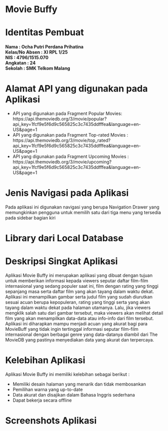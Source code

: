 # Movie Buffy
<h1> Identitas Pembuat</h1>
<h4>Nama : Ocha Putri Perdana Prihatina
<br/>Kelas/No Absen : XI RPL 1/25
<br/>NIS : 4796/1515.070
<br/>Angkatan : 24
<br/>Sekolah : SMK Telkom Malang</h2>
<h1>Alamat API yang digunakan pada Aplikasi</h4>
<ul>
<li>API yang digunakan pada Fragment Popular Movies: https://api.themoviedb.org/3/movie/popular?api_key=1fcf9e5f6d9c565825c3c7435ddfffea&language=en-US&page=1</li>
<li>API yang digunakan pada Fragment Top-rated Movies : 
https://api.themoviedb.org/3/movie/top_rated?api_key=1fcf9e5f6d9c565825c3c7435ddfffea&language=en-US&page=1</li>
<li>API yang digunakan pada Fragment Upcoming Movies : https://api.themoviedb.org/3/movie/upcoming?api_key=1fcf9e5f6d9c565825c3c7435ddfffea&language=en-US&page=1</li>
</ul>
<h1>Jenis Navigasi pada Aplikasi</h1>
<p>Pada aplikasi ini digunakan navigasi yang berupa Navigation Drawer yang memungkinkan pengguna untuk memilih satu dari tiga menu yang tersedia pada sidebar bagian kiri</p>
<h1>Library dari Local Database</h1>
<h1>Deskripsi Singkat Aplikasi</h1>
<p>Aplikasi Movie Buffy ini merupakan aplikasi yang dibuat dengan tujuan untuk memberikan 
informasi kepada viewers seputar daftar film-film internasional yang sedang populer saat ini, 
film dengan rating yang tinggi sepanjang masa serta daftar film yang akan tayang dalam waktu dekat. 
Aplikasi ini menampilkan gambar serta judul film yang sudah diurutkan sesuai acuan berupa 
kepopuleran, rating yang tinggi serta yang akan tayang dalam waktu dekat pada halaman utamanya. Lalu,
jika viewers mengklik salah satu dari gambar tersebut, maka viewers akan melihat detail film
yang akan menampilkan data-data atau info-info dari film tersebut.
Aplikasi ini diharapkan mampu menjadi acuan yang akurat bagi para MovieBuff yang tidak ingin
tertinggal informasi seputar film-film internasional dengan berbagai genre yang data-datanya diambil dari
The MovieDB yang pastinya menyediakan data yang akurat dan terpercaya.</p>
<h1>Kelebihan Aplikasi</h1>
<p>Aplikasi Movie Buffy ini memiliki kelebihan sebagai berikut :
<ul>
<li>Memiliki desain halaman yang menarik dan tidak membosankan</li>
<li>Pemilihan warna yang up-to-date</li>
<li>Data akurat dan disajikan dalam Bahasa Inggris sederhana</li>
<li>Dapat bekerja secara offline</li>
</ul>
</p>
<h1>Screenshots Aplikasi</h1>
